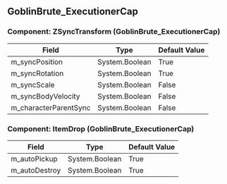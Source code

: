 ## GoblinBrute_ExecutionerCap

### Component: ZSyncTransform (GoblinBrute_ExecutionerCap)

|Field|Type|Default Value|
|-----|----|-------------|
|m_syncPosition|System.Boolean|True|
|m_syncRotation|System.Boolean|True|
|m_syncScale|System.Boolean|False|
|m_syncBodyVelocity|System.Boolean|False|
|m_characterParentSync|System.Boolean|False|

### Component: ItemDrop (GoblinBrute_ExecutionerCap)

|Field|Type|Default Value|
|-----|----|-------------|
|m_autoPickup|System.Boolean|True|
|m_autoDestroy|System.Boolean|True|

